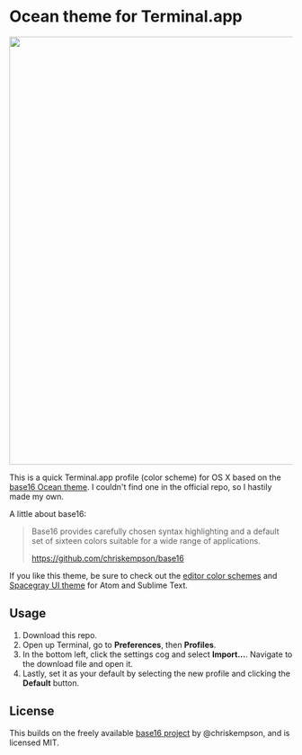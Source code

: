 # Ocean theme for Terminal.app

<img src="https://cloud.githubusercontent.com/assets/98681/5622107/93364f60-94f2-11e4-9deb-7b1476b50b52.png" width="762">

This is a quick Terminal.app profile (color scheme) for OS X based on the [base16 Ocean theme](http://chriskempson.github.io/base16/#ocean). I couldn't find one in the official repo, so I hastily made my own. 

A little about base16:

> Base16 provides carefully chosen syntax highlighting and a default set of sixteen colors suitable for a wide range of applications.
> 
> https://github.com/chriskempson/base16

If you like this theme, be sure to check out the [editor color schemes](https://github.com/chriskempson/base16-textmate) and [Spacegray UI theme](http://kkga.github.io/spacegray/) for Atom and Sublime Text.

## Usage

1. Download this repo.
2. Open up Terminal, go to **Preferences**, then **Profiles**.
3. In the bottom left, click the settings cog and select **Import...**. Navigate to the download file and open it.
4. Lastly, set it as your default by selecting the new profile and clicking the **Default** button.

## License

This builds on the freely available [base16 project](https://github.com/chriskempson/base16) by @chriskempson, and is licensed MIT.
